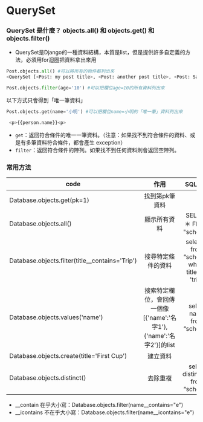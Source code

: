 
# QuerySet


### QuerySet 是什麼？ objects.all() 和 objects.get() 和 objects.filter()

- QuerySet是Django的一種資料結構，本質是list，但是提供許多自定義的方法，必須用for迴圈把資料拿出來用

```python
Post.objects.all() #可以將所有的物件都列出來
<QuerySet [<Post: my post title>, <Post: another post title>, <Post: Sample title>]>

Post.objects.filter(age='10') #可以把欄位age=10的所有資料列出來
```

以下方式只會得到「唯一筆資料」
```python
Post.objects.get(name='小明') #可以把欄位name=小明的「唯一筆」資料列出來

 <p>{{person.name}}<p>
```


- `get`：返回符合條件的唯一一筆資料。（注意：如果找不到符合條件的資料、或是有多筆資料符合條件，都會產生 exception）
- `filter`：返回符合條件的陣列。如果找不到任何資料則會返回空陣列。

### 常用方法

code           | 作用  | SQL對應 | 
--------------|:-----:|:-----:|
Database.objects.get(pk=1)    | 找到第pk筆資料 | | 
Database.objects.all()   | 顯示所有資料 | SELECT ＊ FROM "schema"| 
Database.objects.filter(title__contains='Trip')| 搜尋特定條件的資料| select * from “schema” where title like 'trip'; | 
Database.objects.values('name')   | 搜索特定欄位，會回傳一個像 [{'name':'名字1'},{'name':'名字2'}]的list | select name from “schema” | 
Database.objects.create(title='First Cup') | 建立資料 | | 
Database.objects.distinct()   | 去除重複 |select distinct(*) from “schema”  | 

- __contain 在乎大小寫：Database.objects.filter(name__contains="e") 
- __icontains 不在乎大小寫：Database.objects.filter(name__icontains="e") 


